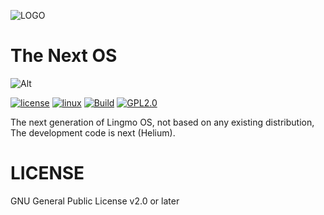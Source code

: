 ![LOGO](https://www.lingmo.org/icon/TitleWithIcon.svg)

# The Next OS 

![Alt]( https://repobeats.axiom.co/api/embed/c774ffecc9f57182cc2e6b67afe7d720915ccfe4.svg "")

[![license](https://img.shields.io/github/license/LingmoOS/lingmo-core.svg)](https://github.com/LingmoOS/lingmo-core) [![linux](https://img.shields.io/badge/Linux-FCC624?style=&logo=linux&logoColor=black)](https://kernel.org/)  [![Build](https://github.com/LingmoOS/NextOS/actions/workflows/build.yml/badge.svg)](https://github.com/LingmoOS/NextOS/actions/workflows/build.yml) [![GPL2.0](https://badges.frapsoft.com/os/gpl/gpl.svg?v=102)](https://github.com/ellerbrock/open-source-badge/)

The next generation of Lingmo OS, not based on any existing distribution, The development code is next (Helium).

# LICENSE

GNU General Public License v2.0 or later